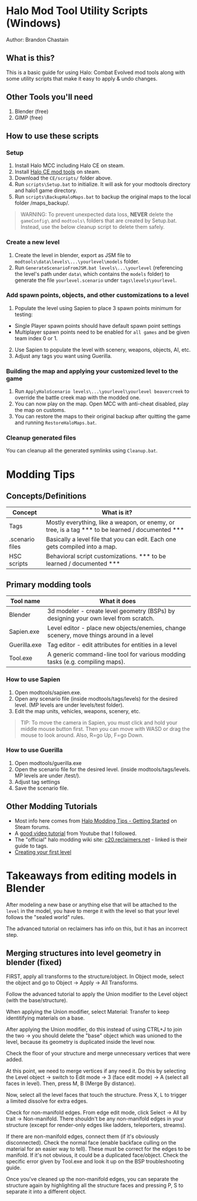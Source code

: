 # Halo Mod Tool Utility Scripts (Windows)
Author: Brandon Chastain


## What is this?
This is a basic guide for using Halo: Combat Evolved mod tools along with some utility scripts that make it easy to apply & undo changes.


## Other Tools you'll need
1. Blender (free)
2. GIMP (free)

## How to use these scripts

### Setup
1. Install Halo MCC including Halo CE on steam.
2. Install [Halo CE mod tools](https://steamcommunity.com/games/976730/announcements/detail/3007823106801144959) on steam.
3. Download the `CE/scripts/` folder above.
2. Run `scripts\Setup.bat` to initialize. It will ask for your modtools directory and halo1 game directory.
3. Run `scripts\BackupHaloMaps.bat` to backup the original maps to the local folder /maps_backup/.

> WARNING: To prevent unexpected data loss, __NEVER__ delete the `gameConfig\` and `modtools\` folders that are created by Setup.bat. Instead, use the below cleanup script to delete them safely.

### Create a new level
1. Create the level in blender, export as JSM file to `modtools\data\levels\...\yourlevel\models` folder.
2. Run `GenerateScenarioFromJSM.bat levels\...\yourlevel` (referencing the level's path under `data\` which contains the `models` folder) to generate the file `yourlevel.scenario` under `tags\levels\yourlevel`.

### Add spawn points, objects, and other customizations to a level
1. Populate the level using Sapien to place 3 spawn points minimum for testing:
* Single Player spawn points should have default spawn point settings
* Multiplayer spawn points need to be enabled for `all games` and be given team index 0 or 1.
2. Use Sapien to populate the level with scenery, weapons, objects, AI, etc.
3. Adjust any tags you want using Guerilla.

### Building the map and applying your customized level to the game
1. Run `ApplyHaloScenario levels\...\yourlevel\yourlevel beavercreek` to override the battle creek map with the modded one.
2. You can now play on the map. Open MCC with anti-cheat disabled, play the map on customs.
3. You can restore the maps to their original backup after quitting the game and running `RestoreHaloMaps.bat`.

### Cleanup generated files
You can cleanup all the generated symlinks using `Cleanup.bat`.

# Modding Tips

## Concepts/Definitions
| Concept | What is it? |
|---|---|
| Tags | Mostly everything, like a weapon, or enemy, or tree, is a tag *** to be learned / documented *** |
| .scenario files | Basically a level file that you can edit. Each one gets compiled into a map. |
| HSC scripts | Behavioral script customizations. *** to be learned / documented *** |


## Primary modding tools

| Tool name | What it does |
|---|---|
| Blender | 3d modeler - create level geometry (BSPs) by designing your own level from scratch.|
| Sapien.exe | Level editor - place new objects/enemies, change scenery, move things around in a level |
| Guerilla.exe | Tag editor - edit attributes for entities in a level |
| Tool.exe | A generic command-line tool for various modding tasks (e.g. compiling maps). |

### How to use Sapien
1. Open modtools/sapien.exe.
2. Open any scenario file (inside modtools/tags/levels) for the desired level. (MP levels are under levels/test folder).
3. Edit the map units, vehicles, weapons, scenery, etc.

> TIP:  To move the camera in Sapien, you must click and hold your middle mouse button first. Then you can move with WASD or drag the mouse to look around. Also, R=go Up, F=go Down.


### How to use Guerilla
1. Open modtools/guerilla.exe
2. Open the scenario file for the desired level. (inside modtools/tags/levels. MP levels are under /test/).
3. Adjust tag settings
4. Save the scenario file.


## Other Modding Tutorials

* Most info here comes from [Halo Modding Tips - Getting Started](https://steamcommunity.com/sharedfiles/filedetails/?id=2673977984) on Steam forums.
* A [good video tutorial](https://www.youtube.com/watch?v=68C5Y9WEPUE) from Youtube that I followed.
* The "official" halo modding wiki site: [c20.reclaimers.net](https://c20.reclaimers.net/h1/tags/) - linked is their guide to tags.
* [Creating your first level](https://c20.reclaimers.net/h1/guides/levels/box-level/)


# Takeaways from editing models in Blender
After modeling a new base or anything else that will be attached to the `level` in the model, you have to merge it with the level
so that your level follows the "sealed world" rules.

The advanced tutorial on reclaimers has info on this, but it has an incorrect step. 


## Merging structures into level geometry in blender (fixed)
FIRST, apply all transforms to the structure/object. In Object mode, select the object and go to Object -> Apply -> All Transforms.

Follow the advanced tutorial to apply the Union modifier to the Level object (with the base/structure).

When applying the Union modifier, select Material: Transfer to keep identitifying materials on a base.

After applying the Union modifier, do this instead of using CTRL+J to join the two -> you should delete the "base" object which was unioned to the level, because its geometry is duplicated inside the level now.

Check the floor of your structure and merge unnecessary vertices that were added.

At this point, we need to merge vertices if any need it. Do this by selecting the Level object -> switch to Edit mode -> 3 (face edit mode) -> A (select all faces in level). Then, press M, B (Merge By distance).

Now, select all the level faces that touch the structure. Press X, L to trigger a limited dissolve for extra edges.

Check for non-manifold edges. From edge edit mode, click Select -> All by trait -> Non-manifold. There shouldn't be any non-manifold edges in your structure (except for render-only edges like ladders, teleporters, streams).

If there are non-manifold edges, connect them (if it's obviously disconnected).
Check the normal face (enable backface culling on the material for an easier way to tell). These must be correct for the edges to be manifold.
If it's not obvious, it could be a duplicated face/object.
Check the specific error given by Tool.exe and look it up on the BSP troubleshooting guide.

Once you've cleaned up the non-manifold edges, you can separate the structure again by highlighting all the structure faces and pressing P, S to separate it into a different object.